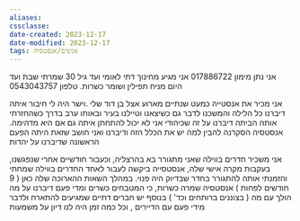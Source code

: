 ```yaml
---
aliases: 
cssclasse: 
date-created: 2023-12-17
date-modified: 2023-12-17
tags: אנשים/אנסטסיה
---
```


אני נתן מימון 017886722 אני מגיע מחינוך דתי לאומי ועד גיל 30 שמרתי שבת ועד היום מניח תפילין ושומר כשרות. 
טלפון 0543043757

אני מכיר את אנסטייה כמעט שנתיים מארוע אצל בן דוד שלי .וישר היה לי חיבור איתה דיברנו כל הלילה והמשכנו לדבר גם כשיצאנו וטיילנו בעיר ובאותו ערב בדרך כשהחזרתי אותה הביתה דיברנו על זה שכיהודי אני לא יכול להתחתן איתה גם אם היא מדהימה. אנסטסיה הסקרנה להבין למה יש את הכלל הזה ודיברנו ואני חושב שזאת היתה הפעם הראשונה שדיברנו על יהדות 


אני משכיר חדרים בווילה שאני מתגורר בא בהרצליה, וכעבור חודשיים אחרי שנפגשנו, בעקבות מקרה אישי שלה, אנסטסייה ביקשה לעבור לאחד החדרים בווילה שמחתי והזמנתי אותה להתגורר בחדר שבדיוק היה פנוי. 
במהלך השאות ההארוכה שלה כאן ( 9 חודשים לפחות ) אנסטסיה שמרה כשרות, כי המטבחים כשרים ומדי פעם דיברנו על מה הולך עם מה ( בצוננים ברותחים וכד' )
בנוסף יש חברים דתיים שמגיעים להתארח ולדבר מידי פעם עם הדיירים , וכל כמה זמן היה לנו דיון על משמעות 